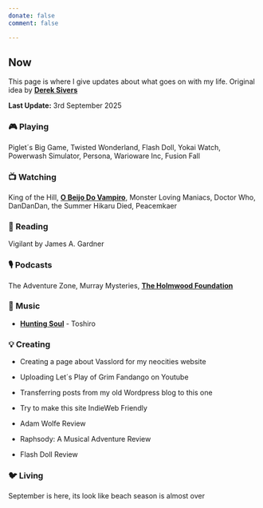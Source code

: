 ```yaml
---
donate: false
comment: false

---
```


## Now 
This page is where I give updates about what goes on with my life. Original idea by [**Derek Sivers**](https://sive.rs/nowff)

**Last Update:** 3rd September 2025


### 🎮 Playing

 Piglet´s Big Game, Twisted Wonderland, Flash Doll, Yokai Watch, Powerwash Simulator, Persona, Warioware Inc, Fusion Fall

### 📺 Watching
 King of the Hill,  [**O Beijo Do Vampiro**](https://novelasflixbr.net/novelas/o-beijo-do-vampiro/), Monster Loving Maniacs, Doctor Who, DanDanDan, the Summer Hikaru Died, Peacemkaer 

### 📖 Reading
 Vigilant by James A. Gardner
### 🎙️ Podcasts 
 The Adventure Zone, Murray Mysteries, [**The Holmwood Foundation**](https://shows.acast.com/667084e3abc94e79816dfa56/episodes/67bc412db628e470d3e69019?)

### 🎸 Music

- [**Hunting Soul**](https://www.youtube.com/watch?v=K4hNyARBf28) - Toshiro

### 💡 Creating
- Creating a page about Vasslord for my neocities website

- Uploading Let´s Play of Grim Fandango on Youtube

- Transferring posts from my old Wordpress blog to this one

- Try to make this site IndieWeb Friendly

- Adam Wolfe Review

- Raphsody: A Musical Adventure Review

- Flash Doll Review



### 🐦‍ Living

September is here, its look like beach season is almost over
